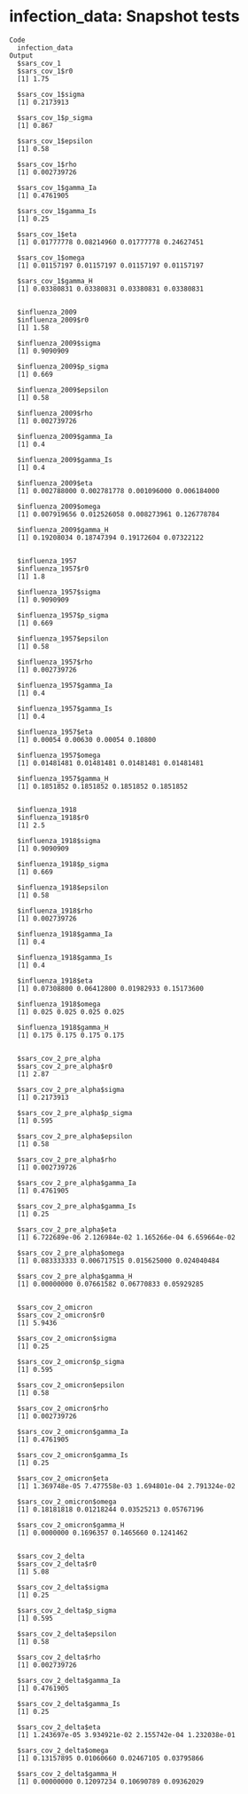# infection_data: Snapshot tests

    Code
      infection_data
    Output
      $sars_cov_1
      $sars_cov_1$r0
      [1] 1.75
      
      $sars_cov_1$sigma
      [1] 0.2173913
      
      $sars_cov_1$p_sigma
      [1] 0.867
      
      $sars_cov_1$epsilon
      [1] 0.58
      
      $sars_cov_1$rho
      [1] 0.002739726
      
      $sars_cov_1$gamma_Ia
      [1] 0.4761905
      
      $sars_cov_1$gamma_Is
      [1] 0.25
      
      $sars_cov_1$eta
      [1] 0.01777778 0.08214960 0.01777778 0.24627451
      
      $sars_cov_1$omega
      [1] 0.01157197 0.01157197 0.01157197 0.01157197
      
      $sars_cov_1$gamma_H
      [1] 0.03380831 0.03380831 0.03380831 0.03380831
      
      
      $influenza_2009
      $influenza_2009$r0
      [1] 1.58
      
      $influenza_2009$sigma
      [1] 0.9090909
      
      $influenza_2009$p_sigma
      [1] 0.669
      
      $influenza_2009$epsilon
      [1] 0.58
      
      $influenza_2009$rho
      [1] 0.002739726
      
      $influenza_2009$gamma_Ia
      [1] 0.4
      
      $influenza_2009$gamma_Is
      [1] 0.4
      
      $influenza_2009$eta
      [1] 0.002788000 0.002781778 0.001096000 0.006184000
      
      $influenza_2009$omega
      [1] 0.007919656 0.012526058 0.008273961 0.126778784
      
      $influenza_2009$gamma_H
      [1] 0.19208034 0.18747394 0.19172604 0.07322122
      
      
      $influenza_1957
      $influenza_1957$r0
      [1] 1.8
      
      $influenza_1957$sigma
      [1] 0.9090909
      
      $influenza_1957$p_sigma
      [1] 0.669
      
      $influenza_1957$epsilon
      [1] 0.58
      
      $influenza_1957$rho
      [1] 0.002739726
      
      $influenza_1957$gamma_Ia
      [1] 0.4
      
      $influenza_1957$gamma_Is
      [1] 0.4
      
      $influenza_1957$eta
      [1] 0.00054 0.00630 0.00054 0.10800
      
      $influenza_1957$omega
      [1] 0.01481481 0.01481481 0.01481481 0.01481481
      
      $influenza_1957$gamma_H
      [1] 0.1851852 0.1851852 0.1851852 0.1851852
      
      
      $influenza_1918
      $influenza_1918$r0
      [1] 2.5
      
      $influenza_1918$sigma
      [1] 0.9090909
      
      $influenza_1918$p_sigma
      [1] 0.669
      
      $influenza_1918$epsilon
      [1] 0.58
      
      $influenza_1918$rho
      [1] 0.002739726
      
      $influenza_1918$gamma_Ia
      [1] 0.4
      
      $influenza_1918$gamma_Is
      [1] 0.4
      
      $influenza_1918$eta
      [1] 0.07308800 0.06412800 0.01982933 0.15173600
      
      $influenza_1918$omega
      [1] 0.025 0.025 0.025 0.025
      
      $influenza_1918$gamma_H
      [1] 0.175 0.175 0.175 0.175
      
      
      $sars_cov_2_pre_alpha
      $sars_cov_2_pre_alpha$r0
      [1] 2.87
      
      $sars_cov_2_pre_alpha$sigma
      [1] 0.2173913
      
      $sars_cov_2_pre_alpha$p_sigma
      [1] 0.595
      
      $sars_cov_2_pre_alpha$epsilon
      [1] 0.58
      
      $sars_cov_2_pre_alpha$rho
      [1] 0.002739726
      
      $sars_cov_2_pre_alpha$gamma_Ia
      [1] 0.4761905
      
      $sars_cov_2_pre_alpha$gamma_Is
      [1] 0.25
      
      $sars_cov_2_pre_alpha$eta
      [1] 6.722689e-06 2.126984e-02 1.165266e-04 6.659664e-02
      
      $sars_cov_2_pre_alpha$omega
      [1] 0.083333333 0.006717515 0.015625000 0.024040484
      
      $sars_cov_2_pre_alpha$gamma_H
      [1] 0.00000000 0.07661582 0.06770833 0.05929285
      
      
      $sars_cov_2_omicron
      $sars_cov_2_omicron$r0
      [1] 5.9436
      
      $sars_cov_2_omicron$sigma
      [1] 0.25
      
      $sars_cov_2_omicron$p_sigma
      [1] 0.595
      
      $sars_cov_2_omicron$epsilon
      [1] 0.58
      
      $sars_cov_2_omicron$rho
      [1] 0.002739726
      
      $sars_cov_2_omicron$gamma_Ia
      [1] 0.4761905
      
      $sars_cov_2_omicron$gamma_Is
      [1] 0.25
      
      $sars_cov_2_omicron$eta
      [1] 1.369748e-05 7.477558e-03 1.694801e-04 2.791324e-02
      
      $sars_cov_2_omicron$omega
      [1] 0.18181818 0.01218244 0.03525213 0.05767196
      
      $sars_cov_2_omicron$gamma_H
      [1] 0.0000000 0.1696357 0.1465660 0.1241462
      
      
      $sars_cov_2_delta
      $sars_cov_2_delta$r0
      [1] 5.08
      
      $sars_cov_2_delta$sigma
      [1] 0.25
      
      $sars_cov_2_delta$p_sigma
      [1] 0.595
      
      $sars_cov_2_delta$epsilon
      [1] 0.58
      
      $sars_cov_2_delta$rho
      [1] 0.002739726
      
      $sars_cov_2_delta$gamma_Ia
      [1] 0.4761905
      
      $sars_cov_2_delta$gamma_Is
      [1] 0.25
      
      $sars_cov_2_delta$eta
      [1] 1.243697e-05 3.934921e-02 2.155742e-04 1.232038e-01
      
      $sars_cov_2_delta$omega
      [1] 0.13157895 0.01060660 0.02467105 0.03795866
      
      $sars_cov_2_delta$gamma_H
      [1] 0.00000000 0.12097234 0.10690789 0.09362029
      
      

